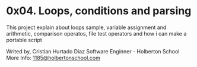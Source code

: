 # 0x04. Loops, conditions and parsing

This project explain about loops sample, variable assignment and arithmetic,
comparison operatos, file test operators and how i can make a portable script

Writed by, Cristian Hurtado Diaz
Software Enginner - Holberton School
More Info: 1185@holbertonschool.com